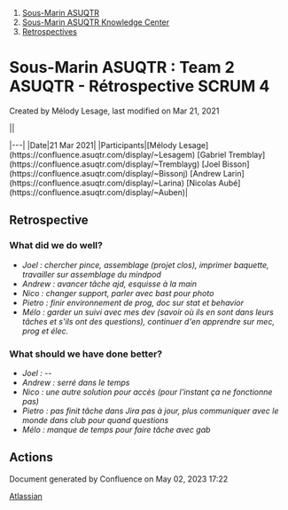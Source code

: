 1. [Sous-Marin ASUQTR](index.html)
2. [Sous-Marin ASUQTR Knowledge Center](Sous-Marin-ASUQTR-Knowledge-Center_5144578.html)
3. [Retrospectives](Retrospectives_39223358.html)

# Sous-Marin ASUQTR : Team 2 ASUQTR - Rétrospective SCRUM 4

Created by Mélody Lesage, last modified on Mar 21, 2021

||
<colgroup><col /><col /></colgroup>|---|
|Date|<time>21 Mar 2021</time>|
|Participants|[M&eacute;lody Lesage](https://confluence.asuqtr.com/display/~Lesagem) [Gabriel Tremblay](https://confluence.asuqtr.com/display/~Tremblayg) [Joel Bisson](https://confluence.asuqtr.com/display/~Bissonj) [Andrew Larin](https://confluence.asuqtr.com/display/~Larina) [Nicolas Aub&eacute;](https://confluence.asuqtr.com/display/~Auben)|
  

## Retrospective

### What did we do well?

* *Joel : chercher pince, assemblage (projet clos), imprimer baquette, travailler sur assemblage du mindpod*
* *Andrew : avancer tâche ajd, esquisse à la main*
* *Nico : changer support, parler avec bast pour photo*
* *Pietro : finir environnement de prog, doc sur stat et behavior*
* *Mélo : garder un suivi avec mes dev (savoir où ils en sont dans leurs tâches et s'ils ont des questions), continuer d'en apprendre sur mec, prog et élec.*

### What should we have done better?

* *Joel : --*
* *Andrew : serré dans le temps*
* *Nico : une autre solution pour accès (pour l'instant ça ne fonctionne pas)*
* *Pietro : pas finit tâche dans Jira pas à jour, plus communiquer avec le monde dans club pour quand questions*
* *Mélo : manque de temps pour faire tâche avec gab*

## Actions

Document generated by Confluence on May 02, 2023 17:22

[Atlassian](https://www.atlassian.com/)